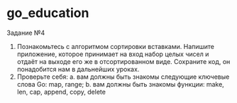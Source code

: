 # go_education

Задание №4

1. Познакомьтесь с алгоритмом сортировки вставками. Напишите приложение, которое принимает на вход набор целых чисел и отдаёт на выходе его же в отсортированном виде. Сохраните код, он понадобится нам в дальнейших уроках.
2. Проверьте себя:
a. вам должны быть знакомы следующие ключевые слова Go: map, range;
b. вам должны быть знакомы функции: make, len, cap, append, copy, delete

